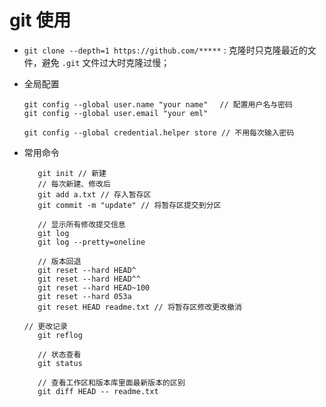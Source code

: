 # git 使用

+ `git clone --depth=1 https://github.com/*****` :  克隆时只克隆最近的文件，避免 `.git` 文件过大时克隆过慢；
+ 全局配置
    ```
    git config --global user.name "your name" 　// 配置用户名与密码
    git config --global user.email "your eml"

    git config --global credential.helper store // 不用每次输入密码
    ```

+  常用命令
   ```
      git init // 新建
      // 每次新建、修改后
      git add a.txt // 存入暂存区
      git commit -m "update" // 将暂存区提交到分区

      // 显示所有修改提交信息
      git log
      git log --pretty=oneline

      // 版本回退
      git reset --hard HEAD^
      git reset --hard HEAD^^
      git reset --hard HEAD~100
      git reset --hard 053a
      git reset HEAD readme.txt // 将暂存区修改更改撤消

   // 更改记录
      git reflog

      // 状态查看
      git status

      // 查看工作区和版本库里面最新版本的区别
      git diff HEAD -- readme.txt
     ```